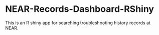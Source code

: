 # NEAR-Records-Dashboard-RShiny
This is an R shiny app for searching troubleshooting history records at NEAR.
